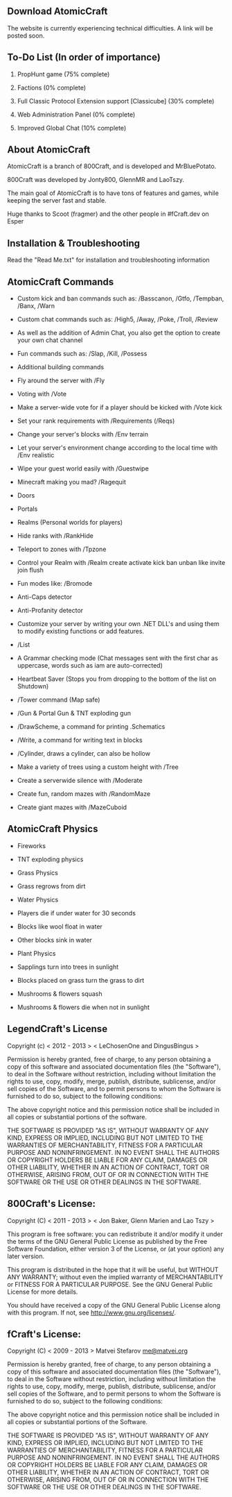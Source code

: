## Download AtomicCraft
The website is currently experiencing technical difficulties. A link will be posted soon.

## To-Do List (In order of importance)

1) PropHunt game (75% complete)

2) Factions (0% complete)

3) Full Classic Protocol Extension support [Classicube] (30% complete)

4) Web Administration Panel (0% complete)

5) Improved Global Chat (10% complete)


## About AtomicCraft
AtomicCraft is a branch of 800Craft, and is developed and MrBluePotato.

800Craft was developed by Jonty800, GlennMR and LaoTszy.

The main goal of AtomicCraft is to have tons of features and games, while keeping the server fast and stable.

Huge thanks to Scoot (fragmer) and the other people in #fCraft.dev on Esper

## Installation & Troubleshooting
Read the "Read Me.txt" for installation and troubleshooting information

## AtomicCraft Commands

* Custom kick and ban commands such as: /Basscanon, /Gtfo, /Tempban, /Banx, /Warn

* Custom chat commands such as: /High5, /Away, /Poke, /Troll, /Review

* As well as the addition of Admin Chat, you also get the option to create your own chat channel

* Fun commands such as: /Slap, /Kill, /Possess

* Additional building commands

* Fly around the server with /Fly

* Voting with /Vote

* Make a server-wide vote for if a player should be kicked with /Vote kick

* Set your rank requirements with /Requirements (/Reqs)

* Change your server's blocks with /Env terrain

* Let your server's environment change according to the local time with /Env realistic

* Wipe your guest world easily with /Guestwipe

* Minecraft making you mad? /Ragequit

* Doors

* Portals

* Realms (Personal worlds for players)

* Hide ranks with /RankHide

* Teleport to zones with /Tpzone

* Control your Realm with /Realm create activate kick ban unban like invite join flush

* Fun modes like: /Bromode

* Anti-Caps detector

* Anti-Profanity detector

* Customize your server by writing your own .NET DLL's and using them to modify existing functions or add features.

* /List

* A Grammar checking mode (Chat messages sent with the first char as uppercase, words such as iam are auto-corrected)

* Heartbeat Saver (Stops you from dropping to the bottom of the list on Shutdown)

* /Tower command (Map safe)

* /Gun & Portal Gun & TNT exploding gun

* /DrawScheme, a command for printing .Schematics

* /Write, a command for writing text in blocks

* /Cylinder, draws a cylinder, can also be hollow
 
* Make a variety of trees using a custom height with /Tree
 
* Create a serverwide silence with /Moderate

* Create fun, random mazes with /RandomMaze

* Create giant mazes with /MazeCuboid

## AtomicCraft Physics


* Fireworks

* TNT exploding physics

* Grass Physics
* Grass regrows from dirt

* Water Physics
* Players die if under water for 30 seconds
* Blocks like wool float in water
* Other blocks sink in water

* Plant Physics
* Sapplings turn into trees in sunlight
* Blocks placed on grass turn the grass to dirt
* Mushrooms & flowers squash
* Mushrooms & flowers die when not in sunlight

## LegendCraft's License
Copyright (c) < 2012 - 2013 > < LeChosenOne and DingusBingus >

Permission is hereby granted, free of charge, to any person obtaining a copy of this software and associated documentation files (the "Software"), to deal in the Software without restriction, including without limitation the rights to use, copy, modify, merge, publish, distribute, sublicense, and/or sell copies of the Software, and to permit persons to whom the Software is furnished to do so, subject to the following conditions:

The above copyright notice and this permission notice shall be included in all copies or substantial portions of the software.

THE SOFTWARE IS PROVIDED "AS IS", WITHOUT WARRANTY OF ANY KIND, EXPRESS OR IMPLIED, INCLUDING BUT NOT LIMITED TO THE WARRANTIES OF MERCHANTABILITY, FITNESS FOR A PARTICULAR PURPOSE AND NONINFRINGEMENT. IN NO EVENT SHALL THE AUTHORS OR COPYRIGHT HOLDERS BE LIABLE FOR ANY CLAIM, DAMAGES OR OTHER LIABILITY, WHETHER IN AN ACTION OF CONTRACT, TORT OR OTHERWISE, ARISING FROM, OUT OF OR IN CONNECTION WITH THE SOFTWARE OR THE USE OR OTHER DEALINGS IN THE SOFTWARE.



## 800Craft's License:
Copyright (C) < 2011 - 2013 > < Jon Baker, Glenn Marien and Lao Tszy >

This program is free software: you can redistribute it and/or modify
it under the terms of the GNU General Public License as published by
the Free Software Foundation, either version 3 of the License, or
(at your option) any later version.

This program is distributed in the hope that it will be useful,
but WITHOUT ANY WARRANTY; without even the implied warranty of
MERCHANTABILITY or FITNESS FOR A PARTICULAR PURPOSE.  See the
GNU General Public License for more details.

You should have received a copy of the GNU General Public License
along with this program.  If not, see <http://www.gnu.org/licenses/>.

## fCraft's License:

Copyright (C) < 2009 - 2013 > Matvei Stefarov me@matvei.org

Permission is hereby granted, free of charge, to any person obtaining a copy
of this software and associated documentation files (the "Software"), to deal
in the Software without restriction, including without limitation the rights
to use, copy, modify, merge, publish, distribute, sublicense, and/or sell
copies of the Software, and to permit persons to whom the Software is
furnished to do so, subject to the following conditions:

The above copyright notice and this permission notice shall be included in
all copies or substantial portions of the Software.

THE SOFTWARE IS PROVIDED "AS IS", WITHOUT WARRANTY OF ANY KIND, EXPRESS OR
IMPLIED, INCLUDING BUT NOT LIMITED TO THE WARRANTIES OF MERCHANTABILITY,
FITNESS FOR A PARTICULAR PURPOSE AND NONINFRINGEMENT. IN NO EVENT SHALL THE
AUTHORS OR COPYRIGHT HOLDERS BE LIABLE FOR ANY CLAIM, DAMAGES OR OTHER
LIABILITY, WHETHER IN AN ACTION OF CONTRACT, TORT OR OTHERWISE, ARISING FROM,
OUT OF OR IN CONNECTION WITH THE SOFTWARE OR THE USE OR OTHER DEALINGS IN
THE SOFTWARE.
